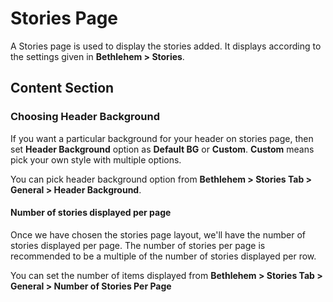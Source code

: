 # Stories Page

A Stories page is used to display the stories added. It displays according to the settings given in **Bethlehem > Stories**.

## Content Section

### Choosing Header Background

If you want a particular background for your header on stories page,  then set **Header Background** option as **Default BG** or **Custom**. **Custom** means pick your own style with multiple options.

You can pick header background option from **Bethlehem > Stories Tab > General > Header Background**.


#### Number of stories displayed per page

Once we have chosen the stories page layout, we'll have the number of stories displayed per page. The number of stories per page is recommended to be a multiple of the number of stories displayed per row.

You can set the number of items displayed from **Bethlehem > Stories Tab > General > Number of Stories Per Page**





